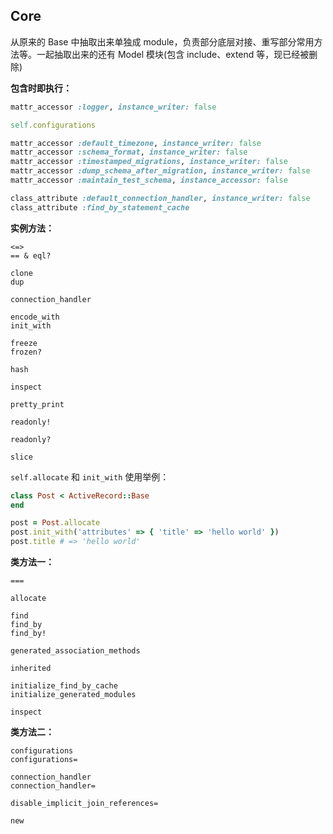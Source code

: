## Core

从原来的 Base 中抽取出来单独成 module，负责部分底层对接、重写部分常用方法等。一起抽取出来的还有 Model 模块(包含 include、extend 等，现已经被删除)

**包含时即执行：**

```ruby
mattr_accessor :logger, instance_writer: false

self.configurations

mattr_accessor :default_timezone, instance_writer: false
mattr_accessor :schema_format, instance_writer: false
mattr_accessor :timestamped_migrations, instance_writer: false
mattr_accessor :dump_schema_after_migration, instance_writer: false
mattr_accessor :maintain_test_schema, instance_accessor: false

class_attribute :default_connection_handler, instance_writer: false
class_attribute :find_by_statement_cache
```

**实例方法：**

```
<=>
== & eql?

clone
dup

connection_handler

encode_with
init_with

freeze
frozen?

hash

inspect

pretty_print

readonly!

readonly?

slice
```

`self.allocate` 和 `init_with` 使用举例：

```ruby
class Post < ActiveRecord::Base
end

post = Post.allocate
post.init_with('attributes' => { 'title' => 'hello world' })
post.title # => 'hello world'
```

**类方法一：**

```
===

allocate

find
find_by
find_by!

generated_association_methods

inherited

initialize_find_by_cache
initialize_generated_modules

inspect
```

**类方法二：**

```
configurations
configurations=

connection_handler
connection_handler=

disable_implicit_join_references=

new
```
